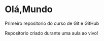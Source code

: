 # Olá,Mundo
 Primeiro repositorio do curso de Git e GitHub
 
 Repositorio criado durante uma aula ao vivo!

